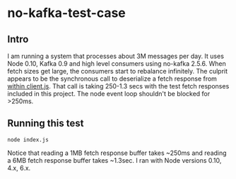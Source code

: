 # no-kafka-test-case

## Intro

I am running a system that processes about 3M messages per day.  It uses Node 0.10, Kafka 0.9 and high level consumers
using no-kafka 2.5.6.  When fetch sizes get large, the consumers start to rebalance infinitely.  The culprit appears
to be the synchronous call to deserialize a fetch response from 
[within client.js](https://github.com/oleksiyk/kafka/blob/v2.5.6/lib/client.js#L337).  That call is taking 250-1.3 secs 
with the test fetch responses included in this project.  The node event loop shouldn't be blocked for >250ms.

## Running this test
    node index.js
    
Notice that reading a 1MB fetch response buffer takes ~250ms and reading a 6MB fetch response buffer takes ~1.3sec.
I ran with Node versions 0.10, 4.x, 6.x.